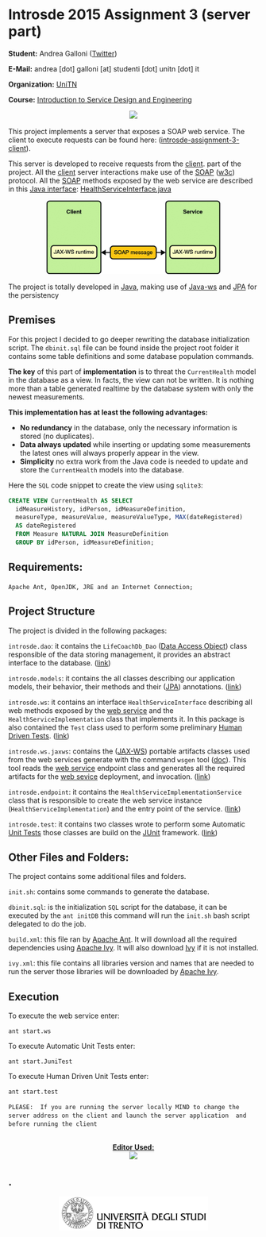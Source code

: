 
# Introsde 2015 Assignment 3 (server part)

**Student:** Andrea Galloni ([Twitter](https://twitter.com/andreagalloni92))

**E-Mail:** andrea [dot] galloni [at] studenti [dot] unitn [dot] it

**Organization:** [UniTN](http://www.unitn.it/en)

**Course:** [Introduction to Service Design and Engineering](https://sites.google.com/site/introsdeunitn/)

<p align="center">
  <img src="http://www.cliparthut.com/clip-arts/512/cartoon-soap-bar-512266.png"  width="300">
</p>


This project implements a server that exposes a SOAP web service. The client to execute requests can be found here: ([introsde-assignment-3-client](https://github.com/sn1p3r46/introsde-2015-assignment-3-client)).

This server is developed to receive requests from the [client](https://github.com/sn1p3r46/introsde-2015-assignment-3-client). part of the project. All the [client](https://github.com/sn1p3r46/introsde-2015-assignment-3-client) server interactions make use of the [SOAP](https://en.wikipedia.org/wiki/SOAP)  ([w3c](http://www.w3schools.com/xml/xml_soap.asp)) protocol. All the [SOAP](https://en.wikipedia.org/wiki/SOAP) methods exposed by the web service are described in this [Java interface](https://docs.oracle.com/javase/tutorial/java/concepts/interface.html): [HealthServiceInterface.java](https://github.com/sn1p3r46/introsde-2015-assignment-3/blob/master/src%2Finstrosde%2Fws%2FHealthServiceInterface.java) 




<p align="center">
  <img src="https://raw.githubusercontent.com/sn1p3r46/introsde-2015-assignment-3-client/master/images/soapModel.gif" width="350">
</p>


The project is totally developed in [Java](https://en.wikipedia.org/wiki/Java_(programming_language)), making use of [Java-ws](https://en.wikipedia.org/wiki/Java_API_for_XML_Web_Services) and [JPA](https://en.wikipedia.org/wiki/Java_Persistence_API) for the persistency  


## Premises

For this project I decided to go deeper rewriting the database initialization script. The `dbinit.sql` file can be found inside the project root folder it contains some table definitions and some database population commands.

**The key** of this part of **implementation** is to threat the `CurrentHealth` model in the database as a view. In facts, the view can not be written. It is nothing more than a table generated realtime by the database system with only the newest measurements.

**This implementation has at least the following advantages:**

+ **No redundancy** in the database, only the necessary information is stored (no duplicates).
+ **Data always updated** while inserting or updating some measurements the latest ones will  always properly appear in the view.
+ **Simplicity** no extra work from the Java code is needed to update and store the `CurrentHealth` models into the database.

Here the `SQL` code snippet to create the view using `sqlite3`:

```sql
CREATE VIEW CurrentHealth AS SELECT
  idMeasureHistory, idPerson, idMeasureDefinition,
  measureType, measureValue, measureValueType, MAX(dateRegistered)
  AS dateRegistered
  FROM Measure NATURAL JOIN MeasureDefinition
  GROUP BY idPerson, idMeasureDefinition;

```

## Requirements:
`Apache Ant, OpenJDK, JRE and an Internet Connection;`


## Project Structure

The project is divided in the following packages:

`introsde.dao`: it contains the `LifeCoachDb_Dao` ([Data Access Object](https://en.wikipedia.org/wiki/Data_access_object)) class responsible of the data storing management, it provides an abstract interface to the database. ([link](https://github.com/sn1p3r46/introsde-2015-assignment-3/blob/master/src/instrosde/dao/LifeCoachDb_Dao.java))

`introsde.models`: it contains the all classes describing our application models, their behavior, their methods and their ([JPA](https://en.wikipedia.org/wiki/Java_Persistence_API)) annotations.   ([link](https://github.com/sn1p3r46/introsde-2015-assignment-3/blob/master/src/instrosde/models))

`introsde.ws`: it contains an interface `HealthServiceInterface` describing all web methods exposed by the [web service](https://en.wikipedia.org/wiki/Web_service) and the `HealthServiceImplementation` class that implements it.
In this package is also contained the `Test` class used to perform some preliminary [Human Driven Tests](https://en.wikipedia.org/wiki/Unit_testing).    ([link](https://github.com/sn1p3r46/introsde-2015-assignment-3/tree/master/src/introsde/ws))

`introsde.ws.jaxws`: contains the ([JAX-WS](https://en.wikipedia.org/wiki/Java_API_for_XML_Web_Services)) portable artifacts classes used from the web services generate with the command `wsgen` tool  ([doc](https://docs.oracle.com/javase/6/docs/technotes/tools/share/wsgen.html)). This tool reads the [web service](https://en.wikipedia.org/wiki/Web_service) endpoint class and generates all the required artifacts for the [web sevice](https://en.wikipedia.org/wiki/Web_service) deployment, and invocation. ([link](https://github.com/sn1p3r46/introsde-2015-assignment-3/tree/master/src/introsde/ws/jaxws))

`introsde.endpoint`: it contains the `HealthServiceImplementationService` class that is responsible to create the web service instance (`HealthServiceImplementation`) and the entry point of the service. ([link](https://github.com/sn1p3r46/introsde-2015-assignment-3/tree/master/src/introsde/endpoint))

`introsde.test`: it contains two classes wrote to perform some Automatic [Unit Tests](https://en.wikipedia.org/wiki/Unit_testing) those classes are build on the [JUnit](https://en.wikipedia.org/wiki/JUnit) framework. ([link](https://github.com/sn1p3r46/introsde-2015-assignment-3/tree/master/src/introsde/endpoint))


## Other Files and Folders:

The project contains some additional files and folders.

`init.sh`: contains some commands to generate the database.

`dbinit.sql`: is the initialization `SQL` script for the database, it can be executed by the `ant initDB` this command will run the `init.sh` bash script delegated to do the job.

`build.xml`: this file ran by [Apache Ant](http://ant.apache.org/). It will download all the required dependencies using [Apache Ivy](http://ant.apache.org/ivy/). It will also download [Ivy](http://ant.apache.org/ivy/) if it is not installed.

`ivy.xml`: this file contains all libraries version and names that are needed to run the server those libraries will be downloaded by [Apache Ivy](http://ant.apache.org/ivy/).



## Execution


To execute the web service enter:
```
ant start.ws
```
To execute Automatic Unit Tests enter:
```
ant start.JuniTest
```
To execute Human Driven Unit Tests enter:
```
ant start.test
```


`PLEASE:  If you are running the server locally MIND to change the server address on the client and launch the server application  and before running the client`

<p align="center">
  <br/><b><a href="https://atom.io/">Editor Used:</a></b><br/>
  <a href="https://atom.io/">
  <img src="https://cloud.githubusercontent.com/assets/72919/2874231/3af1db48-d3dd-11e3-98dc-6066f8bc766f.png" width="200">
  </a>
</p>


## .


<p align="center">
  <a href="http://unitn.it/en">
  <img src="https://raw.githubusercontent.com/sn1p3r46/introsde-2015-assignment-3-client/master/images/LogoUniTn.png" width="300">
  </a>
</p>
